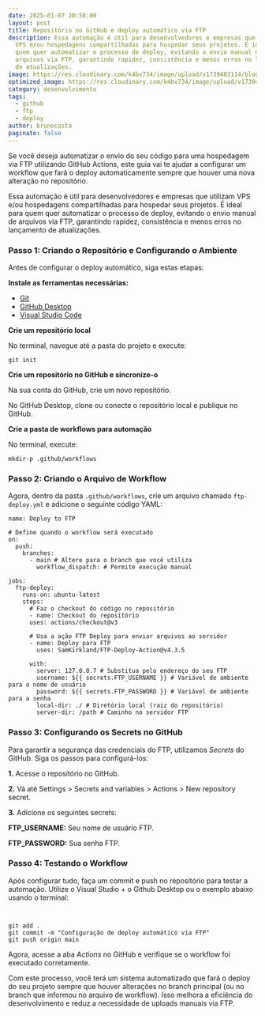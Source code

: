 ```yaml
---
date: 2025-01-07 20:58:00
layout: post
title: Repositório no GitHub e deploy automático via FTP
description: Essa automação é útil para desenvolvedores e empresas que utilizam
  VPS e/ou hospedagens compartilhadas para hospedar seus projetos. É ideal para
  quem quer automatizar o processo de deploy, evitando o envio manual de
  arquivos via FTP, garantindo rapidez, consistência e menos erros no lançamento
  de atualizações.
image: https://res.cloudinary.com/k4bv734/image/upload/v1739403114/blog/github-deploy-ftp_au6kal.png
optimized_image: https://res.cloudinary.com/k4bv734/image/upload/v1739403113/blog/github-deploy-ftp_optimized_adr00z.png
category: desenvolvimento
tags:
  - github
  - ftp
  - deploy
author: brunocosta
paginate: false
---
```

Se você deseja automatizar o envio do seu código para uma hospedagem via FTP utilizando GitHub Actions, este guia vai te ajudar a configurar um workflow que fará o deploy automaticamente sempre que houver uma nova alteração no repositório.

Essa automação é útil para desenvolvedores e empresas que utilizam VPS e/ou hospedagens compartilhadas para hospedar seus projetos. É ideal para quem quer automatizar o processo de deploy, evitando o envio manual de arquivos via FTP, garantindo rapidez, consistência e menos erros no lançamento de atualizações.

### Passo 1: Criando o Repositório e Configurando o Ambiente

Antes de configurar o deploy automático, siga estas etapas:

**Instale as ferramentas necessárias:** 

* [Git](https://git-scm.com/)
* [GitHub Desktop](https://desktop.github.com/)
* [Visual Studio Code](https://code.visualstudio.com/)

**Crie um repositório local** 

No terminal, navegue até a pasta do projeto e execute:

```
git init
```

**Crie um repositório no GitHub e sincronize-o** 

Na sua conta do GitHub, crie um novo repositório.

No GitHub Desktop, clone ou conecte o repositório local e publique no GitHub.

 **Crie a pasta de workflows para automação** 

No terminal, execute:

```
mkdir-p .github/workflows
```

### Passo 2: Criando o Arquivo de Workflow

Agora, dentro da pasta `.github/workflows`, crie um arquivo chamado `ftp-deploy.yml` e adicione o seguinte código YAML:

```
name: Deploy to FTP
 
# Define quando o workflow será executado
on:
  push:
    branches:
      - main # Altere para o branch que você utiliza
        workflow_dispatch: # Permite execução manual

jobs:
  ftp-deploy:
    runs-on: ubuntu-latest
    steps:
      # Faz o checkout do código no repositório
      - name: Checkout do repositório
      uses: actions/checkout@v3
			
      # Usa a ação FTP Deploy para enviar arquivos ao servidor
      - name: Deploy para FTP
        uses: SamKirkland/FTP-Deploy-Action@v4.3.5

      with:
        server: 127.0.0.7 # Substitua pelo endereço do seu FTP
        username: ${{ secrets.FTP_USERNAME }} # Variável de ambiente para o nome de usuário
        password: ${{ secrets.FTP_PASSWORD }} # Variável de ambiente para a senha
        local-dir: ./ # Diretório local (raiz do repositório)
        server-dir: /path # Caminho no servidor FTP
```

### Passo 3: Configurando os Secrets no GitHub ###

Para garantir a segurança das credenciais do FTP, utilizamos *Secrets* do GitHub. Siga os passos para configurá-los:


**1.** Acesse o repositório no GitHub.


**2.** Vá até Settings > Secrets and variables > Actions > New repository secret.


**3.** Adicione os seguintes secrets:


**FTP_USERNAME:** Seu nome de usuário FTP.

**FTP_PASSWORD:** Sua senha FTP.

### Passo 4: Testando o Workflow ###


Após configurar tudo, faça um commit e push no repositório para testar a automação. Utilize o Visual Studio + o Github Desktop ou o exemplo abaixo usando o terminal:
```


git add .
git commit -m "Configuração de deploy automático via FTP"
git push origin main
```



Agora, acesse a aba *Actions* no GitHub e verifique se o workflow foi executado corretamente.



Com este processo, você terá um sistema automatizado que fará o deploy do seu projeto sempre que houver alterações no branch principal (ou no branch que informou no arquivo de workflow). Isso melhora a eficiência do desenvolvimento e reduz a necessidade de uploads manuais via FTP.
